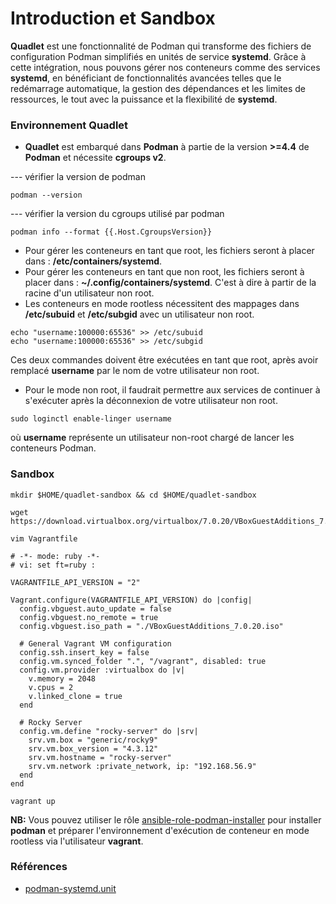 # Introduction et Sandbox

**Quadlet** est une fonctionnalité de Podman qui transforme des fichiers de configuration Podman simplifiés en unités de service **systemd**. 
Grâce à cette intégration, nous pouvons gérer nos conteneurs comme des services **systemd**, en bénéficiant de fonctionnalités avancées 
telles que le redémarrage automatique, la gestion des dépendances et les limites de ressources, le tout avec la puissance et la flexibilité 
de **systemd**.

### Environnement Quadlet

- **Quadlet** est embarqué dans **Podman** à partie de la version **>=4.4** de **Podman** et nécessite **cgroups v2**.

--- vérifier la version de podman

```
podman --version
```

--- vérifier la version du cgroups utilisé par podman

```
podman info --format {{.Host.CgroupsVersion}}
```

- Pour gérer les conteneurs en tant que root, les fichiers seront à placer dans : **/etc/containers/systemd**.
- Pour gérer les conteneurs en tant que non root, les fichiers seront à placer dans : **~/.config/containers/systemd**. C'est à dire à
partir de la racine d'un utilisateur non root.
- Les conteneurs en mode rootless nécessitent des mappages dans **/etc/subuid** et **/etc/subgid** avec un utilisateur non root.

```
echo "username:100000:65536" >> /etc/subuid
echo "username:100000:65536" >> /etc/subgid
```

Ces deux commandes doivent être exécutées en tant que root, après avoir remplacé **username** par le nom de votre utilisateur non root.

- Pour le mode non root, il faudrait permettre aux services de continuer à s'exécuter après la déconnexion de votre utilisateur non root.

```
sudo loginctl enable-linger username
```

où **username** représente un utilisateur non-root chargé de lancer les conteneurs Podman.

### Sandbox

```
mkdir $HOME/quadlet-sandbox && cd $HOME/quadlet-sandbox
```

```
wget https://download.virtualbox.org/virtualbox/7.0.20/VBoxGuestAdditions_7.0.20.iso
```

```
vim Vagrantfile
```

```
# -*- mode: ruby -*-
# vi: set ft=ruby :

VAGRANTFILE_API_VERSION = "2"

Vagrant.configure(VAGRANTFILE_API_VERSION) do |config|
  config.vbguest.auto_update = false
  config.vbguest.no_remote = true
  config.vbguest.iso_path = "./VBoxGuestAdditions_7.0.20.iso"

  # General Vagrant VM configuration
  config.ssh.insert_key = false
  config.vm.synced_folder ".", "/vagrant", disabled: true
  config.vm.provider :virtualbox do |v|
    v.memory = 2048
    v.cpus = 2
    v.linked_clone = true
  end
  
  # Rocky Server
  config.vm.define "rocky-server" do |srv|
    srv.vm.box = "generic/rocky9"
    srv.vm.box_version = "4.3.12"
    srv.vm.hostname = "rocky-server"
    srv.vm.network :private_network, ip: "192.168.56.9"
  end
end  
```

```
vagrant up
```

**NB:** Vous pouvez utiliser le rôle [ansible-role-podman-installer](https://github.com/willbrid/ansible-role-podman-installer/tree/main) pour installer **podman** et préparer l'environnement d'exécution de conteneur en mode rootless via l'utilisateur **vagrant**.

### Références

- [podman-systemd.unit](https://docs.podman.io/en/latest/markdown/podman-systemd.unit.5.html)